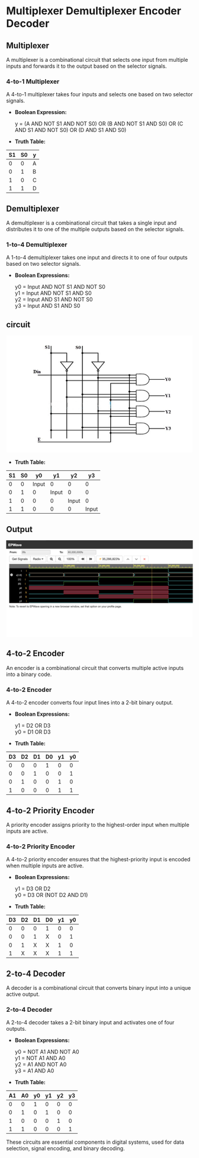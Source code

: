 # **Multiplexer Demultiplexer Encoder Decoder**

## Multiplexer
A multiplexer is a combinational circuit that selects one input from multiple inputs and forwards it to the output based on the selector signals.

### 4-to-1 Multiplexer
A 4-to-1 multiplexer takes four inputs and selects one based on two selector signals.

- **Boolean Expression:**
  
  y = (A AND NOT S1 AND NOT S0) OR (B AND NOT S1 AND S0) OR (C AND S1 AND NOT S0) OR (D AND S1 AND S0)

- **Truth Table:**

| S1 | S0 | y |
|----|----|---|
|  0 |  0 | A |
|  0 |  1 | B |
|  1 |  0 | C |
|  1 |  1 | D |

## Demultiplexer
A demultiplexer is a combinational circuit that takes a single input and distributes it to one of the multiple outputs based on the selector signals.

### 1-to-4 Demultiplexer
A 1-to-4 demultiplexer takes one input and directs it to one of four outputs based on two selector signals.

- **Boolean Expressions:**
  
  y0 = Input AND NOT S1 AND NOT S0  
  y1 = Input AND NOT S1 AND S0  
  y2 = Input AND S1 AND NOT S0  
  y3 = Input AND S1 AND S0
## circuit
![ckt](DeMux2-4-SM.png)
- **Truth Table:**

| S1 | S0 | y0  | y1  | y2  | y3  |
|----|----|-----|-----|-----|-----|
|  0 |  0 | Input | 0  | 0  | 0  |
|  0 |  1 | 0  | Input | 0  | 0  |
|  1 |  0 | 0  | 0  | Input | 0  |
|  1 |  1 | 0  | 0  | 0  | Input |
## Output
![output](DEmux2-4-SM-op.png)
## 4-to-2 Encoder
An encoder is a combinational circuit that converts multiple active inputs into a binary code.

### 4-to-2 Encoder
A 4-to-2 encoder converts four input lines into a 2-bit binary output.

- **Boolean Expressions:**
  
  y1 = D2 OR D3  
  y0 = D1 OR D3

- **Truth Table:**

| D3 | D2 | D1 | D0 | y1 | y0 |
|----|----|----|----|----|----|
|  0 |  0 |  0 |  1 |  0 |  0 |
|  0 |  0 |  1 |  0 |  0 |  1 |
|  0 |  1 |  0 |  0 |  1 |  0 |
|  1 |  0 |  0 |  0 |  1 |  1 |

## 4-to-2 Priority Encoder
A priority encoder assigns priority to the highest-order input when multiple inputs are active.

### 4-to-2 Priority Encoder
A 4-to-2 priority encoder ensures that the highest-priority input is encoded when multiple inputs are active.

- **Boolean Expressions:**
  
  y1 = D3 OR D2  
  y0 = D3 OR (NOT D2 AND D1)

- **Truth Table:**

| D3 | D2 | D1 | D0 | y1 | y0 |
|----|----|----|----|----|----|
|  0 |  0 |  0 |  1 |  0 |  0 |
|  0 |  0 |  1 |  X |  0 |  1 |
|  0 |  1 | X  |  X |  1 |  0 |
|  1 | X  | X  |  X |  1 |  1 |

## 2-to-4 Decoder
A decoder is a combinational circuit that converts binary input into a unique active output.

### 2-to-4 Decoder
A 2-to-4 decoder takes a 2-bit binary input and activates one of four outputs.

- **Boolean Expressions:**
  
  y0 = NOT A1 AND NOT A0  
  y1 = NOT A1 AND A0  
  y2 = A1 AND NOT A0  
  y3 = A1 AND A0

- **Truth Table:**

| A1 | A0 | y0  | y1  | y2  | y3  |
|----|----|-----|-----|-----|-----|
|  0 |  0 |  1  |  0  |  0  |  0  |
|  0 |  1 |  0  |  1  |  0  |  0  |
|  1 |  0 |  0  |  0  |  1  |  0  |
|  1 |  1 |  0  |  0  |  0  |  1  |

These circuits are essential components in digital systems, used for data selection, signal encoding, and binary decoding.

